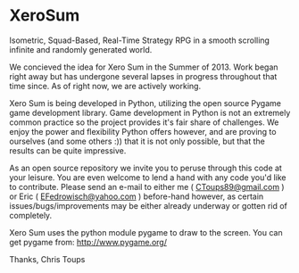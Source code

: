 XeroSum
=======

Isometric, Squad-Based, Real-Time Strategy RPG in a smooth scrolling infinite and randomly generated world.  

We concieved the idea for Xero Sum in the Summer of 2013. Work began right away but has undergone several lapses in 
progress throughout that time since. As of right now, we are actively working.

Xero Sum is being developed in Python, utilizing the open source Pygame game development library. Game development in 
Python is not an extremely common practice so the project provides it's fair share of challenges. We enjoy the power
and flexibility Python offers however, and are proving to ourselves (and some others :)) that it is not only possible, but
that the results can be quite impressive.

As an open source repository we invite you to peruse through this code at your leisure. You are even welcome to 
lend a hand with any code you'd like to contribute. Please send an e-mail to either me ( CToups89@gmail.com ) or Eric
( EFedrowisch@yahoo.com ) before-hand however, as certain issues/bugs/improvements may be either already underway or
gotten rid of completely.

Xero Sum uses the python module pygame to draw to the screen. You can get pygame from: 
http://www.pygame.org/

Thanks,
Chris Toups
